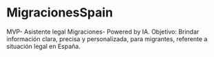 # MigracionesSpain
MVP- Asistente legal Migraciones- Powered by IA. Objetivo: Brindar información clara, precisa y personalizada, para migrantes, referente a situación legal en España.
